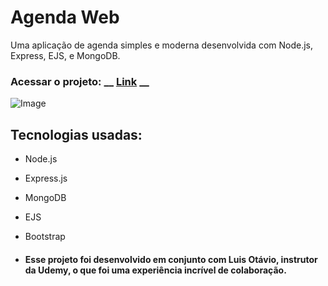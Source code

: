# Agenda Web

Uma aplicação de agenda simples e moderna desenvolvida com Node.js, Express, EJS, e MongoDB.

### Acessar o  projeto: __ [Link](https://progetoagenda-kg38yeu8s-dias-projects-e25db624.vercel.app/) __

![Image](https://github.com/user-attachments/assets/ed8342cb-acaf-4848-899a-d5a260714f98)

## Tecnologias usadas:
- Node.js
- Express.js
- MongoDB
- EJS
- Bootstrap
 
- ####  Esse projeto foi desenvolvido em conjunto com Luis Otávio, instrutor da Udemy, o que foi uma experiência incrível de colaboração.



